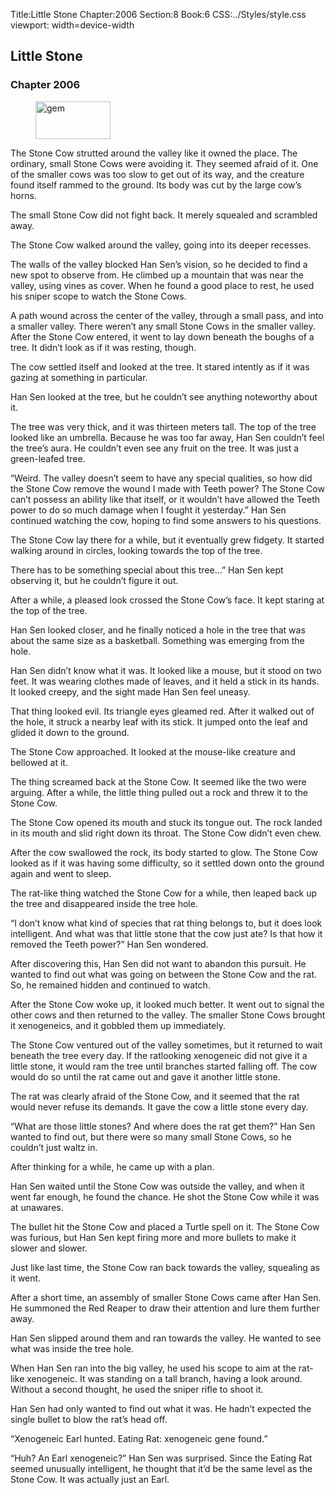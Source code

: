 Title:Little Stone 
Chapter:2006 
Section:8 
Book:6 
CSS:../Styles/style.css 
viewport: width=device-width
  
## Little Stone
### Chapter 2006 
<figure>
	<img src="../Images/gem.gif" alt="gem" id="gem" width="120" height="60" />
</figure>
  

  
  The Stone Cow strutted around the valley like it owned the place. The ordinary, small Stone Cows were avoiding it. They seemed afraid of it. One of the smaller cows was too slow to get out of its way, and the creature found itself rammed to the ground. Its body was cut by the large cow’s horns.

The small Stone Cow did not fight back. It merely squealed and scrambled away.

The Stone Cow walked around the valley, going into its deeper recesses.

The walls of the valley blocked Han Sen’s vision, so he decided to find a new spot to observe from. He climbed up a mountain that was near the valley, using vines as cover. When he found a good place to rest, he used his sniper scope to watch the Stone Cows.

A path wound across the center of the valley, through a small pass, and into a smaller valley. There weren’t any small Stone Cows in the smaller valley. After the Stone Cow entered, it went to lay down beneath the boughs of a tree. It didn’t look as if it was resting, though.

The cow settled itself and looked at the tree. It stared intently as if it was gazing at something in particular.

Han Sen looked at the tree, but he couldn’t see anything noteworthy about it.

The tree was very thick, and it was thirteen meters tall. The top of the tree looked like an umbrella. Because he was too far away, Han Sen couldn’t feel the tree’s aura. He couldn’t even see any fruit on the tree. It was just a green-leafed tree.

“Weird. The valley doesn’t seem to have any special qualities, so how did the Stone Cow remove the wound I made with Teeth power? The Stone Cow can’t possess an ability like that itself, or it wouldn’t have allowed the Teeth power to do so much damage when I fought it yesterday.” Han Sen continued watching the cow, hoping to find some answers to his questions.

The Stone Cow lay there for a while, but it eventually grew fidgety. It started walking around in circles, looking towards the top of the tree.

There has to be something special about this tree…” Han Sen kept observing it, but he couldn’t figure it out.

After a while, a pleased look crossed the Stone Cow’s face. It kept staring at the top of the tree.

Han Sen looked closer, and he finally noticed a hole in the tree that was about the same size as a basketball. Something was emerging from the hole.

Han Sen didn’t know what it was. It looked like a mouse, but it stood on two feet. It was wearing clothes made of leaves, and it held a stick in its hands. It looked creepy, and the sight made Han Sen feel uneasy.

That thing looked evil. Its triangle eyes gleamed red. After it walked out of the hole, it struck a nearby leaf with its stick. It jumped onto the leaf and glided it down to the ground.

The Stone Cow approached. It looked at the mouse-like creature and bellowed at it.

The thing screamed back at the Stone Cow. It seemed like the two were arguing. After a while, the little thing pulled out a rock and threw it to the Stone Cow.

The Stone Cow opened its mouth and stuck its tongue out. The rock landed in its mouth and slid right down its throat. The Stone Cow didn’t even chew.

After the cow swallowed the rock, its body started to glow. The Stone Cow looked as if it was having some difficulty, so it settled down onto the ground again and went to sleep.

The rat-like thing watched the Stone Cow for a while, then leaped back up the tree and disappeared inside the tree hole.

“I don’t know what kind of species that rat thing belongs to, but it does look intelligent. And what was that little stone that the cow just ate? Is that how it removed the Teeth power?” Han Sen wondered.

After discovering this, Han Sen did not want to abandon this pursuit. He wanted to find out what was going on between the Stone Cow and the rat. So, he remained hidden and continued to watch.

After the Stone Cow woke up, it looked much better. It went out to signal the other cows and then returned to the valley. The smaller Stone Cows brought it xenogeneics, and it gobbled them up immediately.

The Stone Cow ventured out of the valley sometimes, but it returned to wait beneath the tree every day. If the ratlooking xenogeneic did not give it a little stone, it would ram the tree until branches started falling off. The cow would do so until the rat came out and gave it another little stone.

The rat was clearly afraid of the Stone Cow, and it seemed that the rat would never refuse its demands. It gave the cow a little stone every day.

“What are those little stones? And where does the rat get them?” Han Sen wanted to find out, but there were so many small Stone Cows, so he couldn’t just waltz in.

After thinking for a while, he came up with a plan.

Han Sen waited until the Stone Cow was outside the valley, and when it went far enough, he found the chance. He shot the Stone Cow while it was at unawares.

The bullet hit the Stone Cow and placed a Turtle spell on it. The Stone Cow was furious, but Han Sen kept firing more and more bullets to make it slower and slower.

Just like last time, the Stone Cow ran back towards the valley, squealing as it went.

After a short time, an assembly of smaller Stone Cows came after Han Sen. He summoned the Red Reaper to draw their attention and lure them further away.

Han Sen slipped around them and ran towards the valley. He wanted to see what was inside the tree hole.

When Han Sen ran into the big valley, he used his scope to aim at the rat-like xenogeneic. It was standing on a tall branch, having a look around. Without a second thought, he used the sniper rifle to shoot it.

Han Sen had only wanted to find out what it was. He hadn’t expected the single bullet to blow the rat’s head off.

“Xenogeneic Earl hunted. Eating Rat: xenogeneic gene found.”

“Huh? An Earl xenogeneic?” Han Sen was surprised. Since the Eating Rat seemed unusually intelligent, he thought that it’d be the same level as the Stone Cow. It was actually just an Earl.
